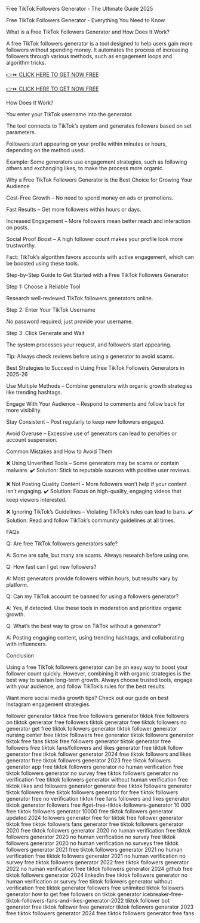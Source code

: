 Free TikTok Followers Generator - The Ultimate Guide 2025

Free TikTok Followers Generator - Everything You Need to Know

What is a Free TikTok Followers Generator and How Does It Work?

A free TikTok followers generator is a tool designed to help users gain more followers without spending money. It automates the process of increasing followers through various methods, such as engagement loops and algorithm tricks.

[👉⏩ CLICK HERE TO GET NOW FREE](https://ecomadboosters.xyz/%20free%20tiktok%20followers%20generator/)

[👉⏩ CLICK HERE TO GET NOW FREE](https://ecomadboosters.xyz/%20free%20tiktok%20followers%20generator/)

How Does It Work?

You enter your TikTok username into the generator.

The tool connects to TikTok’s system and generates followers based on set parameters.

Followers start appearing on your profile within minutes or hours, depending on the method used.

Example: Some generators use engagement strategies, such as following others and exchanging likes, to make the process more organic.

Why a Free TikTok Followers Generator is the Best Choice for Growing Your Audience

Cost-Free Growth – No need to spend money on ads or promotions.

Fast Results – Get more followers within hours or days.

Increased Engagement – More followers mean better reach and interaction on posts.

Social Proof Boost – A high follower count makes your profile look more trustworthy.

Fact: TikTok’s algorithm favors accounts with active engagement, which can be boosted using these tools.

Step-by-Step Guide to Get Started with a Free TikTok Followers Generator

Step 1: Choose a Reliable Tool

Research well-reviewed TikTok followers generators online.

Step 2: Enter Your TikTok Username

No password required; just provide your username.

Step 3: Click Generate and Wait

The system processes your request, and followers start appearing.

Tip: Always check reviews before using a generator to avoid scams.

Best Strategies to Succeed in Using Free TikTok Followers Generators in 2025-26

Use Multiple Methods – Combine generators with organic growth strategies like trending hashtags.

Engage With Your Audience – Respond to comments and follow back for more visibility.

Stay Consistent – Post regularly to keep new followers engaged.

Avoid Overuse – Excessive use of generators can lead to penalties or account suspension.

Common Mistakes and How to Avoid Them

❌ Using Unverified Tools – Some generators may be scams or contain malware.
✔️ Solution: Stick to reputable sources with positive user reviews.

❌ Not Posting Quality Content – More followers won’t help if your content isn’t engaging.
✔️ Solution: Focus on high-quality, engaging videos that keep viewers interested.

❌ Ignoring TikTok’s Guidelines – Violating TikTok’s rules can lead to bans.
✔️ Solution: Read and follow TikTok’s community guidelines at all times.

FAQs

Q: Are free TikTok followers generators safe?

A: Some are safe, but many are scams. Always research before using one.

Q: How fast can I get new followers?

A: Most generators provide followers within hours, but results vary by platform.

Q: Can my TikTok account be banned for using a followers generator?

A: Yes, if detected. Use these tools in moderation and prioritize organic growth.

Q: What’s the best way to grow on TikTok without a generator?

A: Posting engaging content, using trending hashtags, and collaborating with influencers.

Conclusion

Using a free TikTok followers generator can be an easy way to boost your follower count quickly. However, combining it with organic strategies is the best way to sustain long-term growth. Always choose trusted tools, engage with your audience, and follow TikTok’s rules for the best results.

Want more social media growth tips? Check out our guide on best Instagram engagement strategies.




follower generator tiktok free
free followers generator tiktok
free followers on tiktok generator
free followers tiktok generator
free tiktok followers no generator
get free tiktok followers generator
tiktok follower generator nursing center free
tiktok followers free generator
tiktok followers generator tiktok free fans
tiktok free followers generator
tiktok generator free followers
free tiktok fans/followers and likes generator
free tiktok follow generator
free tiktok follower generator 2024
free tiktok followers and likes generator
free tiktok followers generator 2023
free tiktok followers generator app
free tiktok followers generator no human verification
free tiktok followers generator no survey
free tiktok followers generator no verification
free tiktok followers generator without human verification
free tiktok likes and followers generator
generate free tiktok followers
generator tiktok followers free
tiktok followers generator for free
tiktok followers generator free no verification
tiktok free fans followers and likes generator
tiktok generator followers free
#get-free-tiktok-followers-generator
10 000 free tiktok followers generator
10000 free tiktok followers generator updated 2024
followers generator free for tiktok
free follower generator tiktok
free tiktok followers fans generator
free tiktok followers generator 2020
free tiktok followers generator 2020 no human verification
free tiktok followers generator 2020 no human verification no survey
free tiktok followers generator 2020 no human verification no surveys
free tiktok followers generator 2021
free tiktok followers generator 2021 no human verification
free tiktok followers generator 2021 no human verification no survey
free tiktok followers generator 2022
free tiktok followers generator 2022 no human verification
free tiktok followers generator 2024 github
free tiktok followers generator 2024 linkedin
free tiktok followers generator no human verification or survey
free tiktok followers generator without verification
free tiktok generator followers
free unlimited tiktok followers generator
how to get free followers on tiktok generator
icebreaker-free-tiktok-followers-fans-and-likes-generator-2022
tiktok follower bot generator free
tiktok follower free generator
tiktok followers generator 2023 free
tiktok followers generator 2024 free
tiktok followers generator free fans
